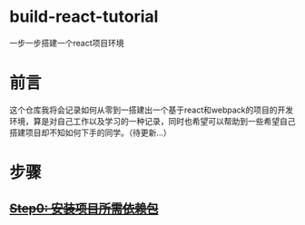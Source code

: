 # build-react-tutorial
一步一步搭建一个react项目环境

# 前言
这个仓库我将会记录如何从零到一搭建出一个基于react和webpack的项目的开发环境，算是对自己工作以及学习的一种记录，同时也希望可以帮助到一些希望自己搭建项目却不知如何下手的同学。（待更新...）

# 步骤
## ~~[Step0: 安装项目所需依赖包](http://www.baidu.com)~~